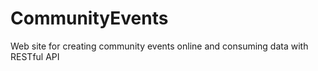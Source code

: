 # CommunityEvents
Web site for creating community events online and consuming data with RESTful API
